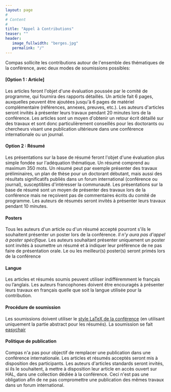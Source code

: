 ```yaml
---
layout: page
#
# Content
#
title: "Appel à Contributions"
teaser: ""
header:
   image_fullwidth: "berges.jpg"
   permalink: "/"
---
```

Compas sollicite les contributions autour de l'ensemble des thématiques de la conférence, avec deux modes de soumissions possibles:

#### [Option 1 : Article]
Les articles feront l'objet d'une évaluation poussée par le comité de programme, qui fournira des rapports détaillés. Un article fait 6 pages, auxquelles peuvent être ajoutées jusqu'à 6 pages de matériel complémentaire (références, annexes, preuves, etc.). Les auteurs d'articles seront invités à présenter leurs travaux pendant 20 minutes lors de la conférence. Les articles sont un moyen d'obtenir un retour écrit détaillé sur des travaux et sont donc particulièrement conseillés pour les doctorants ou chercheurs visant une publication ultérieure dans une conférence internationale ou un journal.

#### Option 2 : Résumé
Les présentations sur la base de résumé feront l'objet d'une évaluation plus simple fondée sur l'adéquation thématique. Un résumé comprend au maximum 350 mots. Un résumé peut par exemple présenter des travaux préliminaires, un plan de thèse pour un doctorant débutant, mais aussi des résultats significatifs publiés dans un forum international (conférence ou journal), susceptibles d'intéresser la communauté. Les présentations sur la base de résumé sont un moyen de présenter des travaux lors de la conférence mais ne reçoivent pas de commentaires écrits du comité de programme. Les auteurs de résumés seront invités à présenter leurs travaux pendant 10 minutes.

#### Posters

Tous les auteurs d'un article ou d'un résumé accepté pourront s'ils le souhaitent présenter un poster lors de la conférence. *Il n'y aura pas d'appel à poster spécifique.* Les auteurs souhaitant présenter uniquement un poster sont invités à soumettre un résumé et à indiquer leur préférence de ne pas faire de présentation orale. Le ou les meilleur(s) poster(s) seront primés lors de la conférence

#### Langue
Les articles et résumés soumis peuvent utiliser indifféremment le français ou l’anglais. Les auteurs francophones doivent être encouragés à présenter leurs travaux en français quelle que soit la langue utilisée pour la contribution.

#### Procédure de soumission
Les soumissions doivent utiliser le [style LaTeX de la conférence](../assets/misc/compas-2020-style.zip) (en utilisant uniquement la partie abstract pour les résumés). La soumission se fait [easychair](https://easychair.org/conferences/?conf=compas2020)

#### Politique de publication

Compas n'a pas pour objectif de remplacer une publication dans une conférence internationale. Les articles et résumés acceptés seront mis à disposition des participants. Les auteurs d'articles standards seront invités, si ils le souhaitent, à mettre à disposition leur article en accès ouvert sur HAL, dans une collection dédiée à la conférence. Ceci n'est pas une obligation afin de ne pas compromettre une publication des mêmes travaux dans un forum international.

